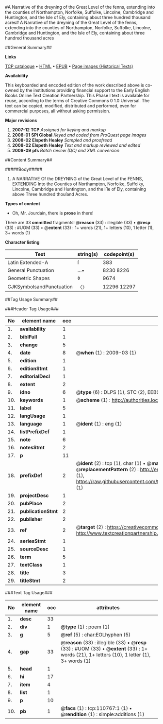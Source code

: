 #A Narrative of the dreyning of the Great Level of the fenns, extending into the counties of Northampton, Norfolke, Suffolke, Lincolne, Cambridge and Huntington, and the Isle of Ely, containing about three hundred thousand acres#
A Narrative of the dreyning of the Great Level of the fenns, extending into the counties of Northampton, Norfolke, Suffolke, Lincolne, Cambridge and Huntington, and the Isle of Ely, containing about three hundred thousand acres

##General Summary##

**Links**

[TCP catalogue](http://www.ota.ox.ac.uk/tcp/)  • 
[HTML](http://tei.it.ox.ac.uk/tcp/Texts-HTML/free/A52/A52632.html)  • 
[EPUB](http://tei.it.ox.ac.uk/tcp/Texts-EPUB/free/A52/A52632.epub) • 
[Page images (Historical Texts)](https://data.historicaltexts.jisc.ac.uk/view?pubId=eebo-31360673e&pageId=eebo-31360673e-110767-1)

**Availability**

This keyboarded and encoded edition of the
	       work described above is co-owned by the institutions
	       providing financial support to the Early English Books
	       Online Text Creation Partnership. This Phase I text is
	       available for reuse, according to the terms of Creative
	       Commons 0 1.0 Universal. The text can be copied,
	       modified, distributed and performed, even for
	       commercial purposes, all without asking permission.

**Major revisions**

1. __2007-12__ __TCP__ *Assigned for keying and markup*
1. __2008-01__ __SPi Global__ *Keyed and coded from ProQuest page images*
1. __2008-02__ __Elspeth Healey__ *Sampled and proofread*
1. __2008-02__ __Elspeth Healey__ *Text and markup reviewed and edited*
1. __2008-09__ __pfs__ *Batch review (QC) and XML conversion*

##Content Summary##

#####Body#####

1. A NARRATIVE Of the DREYNING of the Great Level of the FENNS, EXTENDING Into the Counties of Northampton, Norfolke, Suffolky, Lincolne, Cambridge and Huntington, and the lſle of Ely, containing above Three hundred thouſand Acres.

**Types of content**

  * Oh, Mr. Jourdain, there is **prose** in there!

There are 33 **ommitted** fragments! 
 @__reason__ (33) : illegible (33)  •  @__resp__ (33) : #UOM (33)  •  @__extent__ (33) : 1+ words (21), 1+ letters (10), 1 letter (1), 3+ words (1)

**Character listing**


|Text|string(s)|codepoint(s)|
|---|---|---|
|Latin Extended-A|ſ|383|
|General Punctuation|…•|8230 8226|
|Geometric Shapes|◊|9674|
|CJKSymbolsandPunctuation|〈〉|12296 12297|

##Tag Usage Summary##

###Header Tag Usage###

|No|element name|occ|attributes|
|---|---|---|---|
|1.|__availability__|1||
|2.|__biblFull__|1||
|3.|__change__|5||
|4.|__date__|8| @__when__ (1) : 2009-03 (1)|
|5.|__edition__|1||
|6.|__editionStmt__|1||
|7.|__editorialDecl__|1||
|8.|__extent__|2||
|9.|__idno__|6| @__type__ (6) : DLPS (1), STC (2), EEBO-CITATION (1), OCLC (1), VID (1)|
|10.|__keywords__|1| @__scheme__ (1) : http://authorities.loc.gov/ (1)|
|11.|__label__|5||
|12.|__langUsage__|1||
|13.|__language__|1| @__ident__ (1) : eng (1)|
|14.|__listPrefixDef__|1||
|15.|__note__|6||
|16.|__notesStmt__|2||
|17.|__p__|11||
|18.|__prefixDef__|2| @__ident__ (2) : tcp (1), char (1)  •  @__matchPattern__ (2) : ([0-9\-]+):([0-9IVX]+) (1), (.+) (1)  •  @__replacementPattern__ (2) : http://eebo.chadwyck.com/downloadtiff?vid=$1&page=$2 (1), https://raw.githubusercontent.com/textcreationpartnership/Texts/master/tcpchars.xml#$1 (1)|
|19.|__projectDesc__|1||
|20.|__pubPlace__|2||
|21.|__publicationStmt__|2||
|22.|__publisher__|2||
|23.|__ref__|2| @__target__ (2) : https://creativecommons.org/publicdomain/zero/1.0/ (1), http://www.textcreationpartnership.org/docs/. (1)|
|24.|__seriesStmt__|1||
|25.|__sourceDesc__|1||
|26.|__term__|5||
|27.|__textClass__|1||
|28.|__title__|3||
|29.|__titleStmt__|2||


###Text Tag Usage###

|No|element name|occ|attributes|
|---|---|---|---|
|1.|__desc__|33||
|2.|__div__|1| @__type__ (1) : poem (1)|
|3.|__g__|5| @__ref__ (5) : char:EOLhyphen (5)|
|4.|__gap__|33| @__reason__ (33) : illegible (33)  •  @__resp__ (33) : #UOM (33)  •  @__extent__ (33) : 1+ words (21), 1+ letters (10), 1 letter (1), 3+ words (1)|
|5.|__head__|1||
|6.|__hi__|17||
|7.|__item__|4||
|8.|__list__|1||
|9.|__p__|10||
|10.|__pb__|1| @__facs__ (1) : tcp:110767:1 (1)  •  @__rendition__ (1) : simple:additions (1)|
